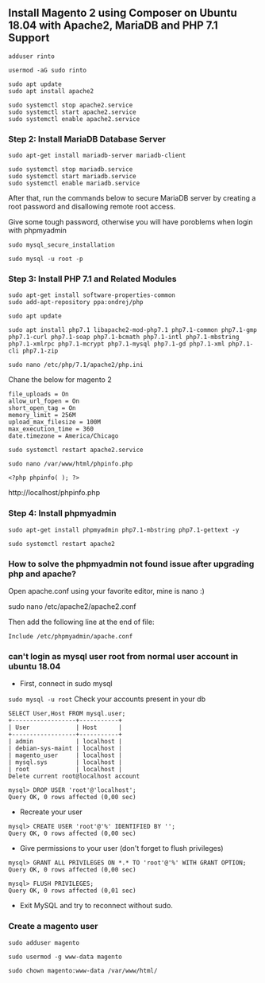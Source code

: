 ##  Install Magento 2 using Composer on Ubuntu 18.04 with Apache2, MariaDB and PHP 7.1 Support

```
adduser rinto
```

```
usermod -aG sudo rinto
```

```
sudo apt update
sudo apt install apache2
```

```
sudo systemctl stop apache2.service
sudo systemctl start apache2.service
sudo systemctl enable apache2.service
```

### Step 2: Install MariaDB Database Server


```
sudo apt-get install mariadb-server mariadb-client

```

```
sudo systemctl stop mariadb.service
sudo systemctl start mariadb.service
sudo systemctl enable mariadb.service
```
After that, run the commands below to secure MariaDB server by creating a root password and disallowing remote root access.

Give some tough password, otherwise you will have poroblems when login with phpmyadmin

```
sudo mysql_secure_installation

```

```
sudo mysql -u root -p
```
### Step 3: Install PHP 7.1 and Related Modules
```
sudo apt-get install software-properties-common
sudo add-apt-repository ppa:ondrej/php
```

```
sudo apt update
```

```
sudo apt install php7.1 libapache2-mod-php7.1 php7.1-common php7.1-gmp php7.1-curl php7.1-soap php7.1-bcmath php7.1-intl php7.1-mbstring php7.1-xmlrpc php7.1-mcrypt php7.1-mysql php7.1-gd php7.1-xml php7.1-cli php7.1-zip
```

```
sudo nano /etc/php/7.1/apache2/php.ini
```
Chane the below for magento 2

```
file_uploads = On
allow_url_fopen = On
short_open_tag = On
memory_limit = 256M
upload_max_filesize = 100M
max_execution_time = 360
date.timezone = America/Chicago
```


```
sudo systemctl restart apache2.service
```

```
sudo nano /var/www/html/phpinfo.php
```

```
<?php phpinfo( ); ?>
```

http://localhost/phpinfo.php


### Step 4: Install phpmyadmin

```
sudo apt-get install phpmyadmin php7.1-mbstring php7.1-gettext -y
```

```
sudo systemctl restart apache2
```

### How to solve the phpmyadmin not found issue after upgrading php and apache?

Open apache.conf using your favorite editor, mine is nano :)

sudo nano /etc/apache2/apache2.conf

Then add the following line at the end of file:
```
Include /etc/phpmyadmin/apache.conf
```

### can't login as mysql user root from normal user account in ubuntu 18.04

- First, connect in sudo mysql

```sudo mysql -u root```
Check your accounts present in your db
```
SELECT User,Host FROM mysql.user;
+------------------+-----------+
| User             | Host      |
+------------------+-----------+
| admin            | localhost |
| debian-sys-maint | localhost |
| magento_user     | localhost |
| mysql.sys        | localhost |
| root             | localhost |
Delete current root@localhost account
```
```
mysql> DROP USER 'root'@'localhost';
Query OK, 0 rows affected (0,00 sec)
```
- Recreate your user
```
mysql> CREATE USER 'root'@'%' IDENTIFIED BY '';
Query OK, 0 rows affected (0,00 sec)
```
- Give permissions to your user (don't forget to flush privileges)
```
mysql> GRANT ALL PRIVILEGES ON *.* TO 'root'@'%' WITH GRANT OPTION;
Query OK, 0 rows affected (0,00 sec)
```
```
mysql> FLUSH PRIVILEGES;
Query OK, 0 rows affected (0,01 sec)
```
- Exit MySQL and try to reconnect without sudo.


### Create a magento user
```
sudo adduser magento
```

```sudo usermod -g www-data magento```

```sudo chown magento:www-data /var/www/html/```






